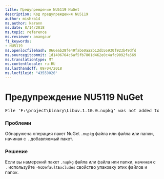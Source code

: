 ```yaml
---
title: Предупреждение NU5119 NuGet
description: Код предупреждения NU5119
author: mishra14
ms.author: karann
ms.date: 8/14/2018
ms.topic: reference
ms.reviewer: anangaur
f1_keywords:
- NU5119
ms.openlocfilehash: 066eab28fe49fab60aa2b12db56930f923b49dfd
ms.sourcegitcommit: 1d1406764c6af5fb7801d462e0c4afc9092fa569
ms.translationtype: MT
ms.contentlocale: ru-RU
ms.lasthandoff: 09/04/2018
ms.locfileid: "43550026"
---
```

# <a name="nuget-warning-nu5119"></a>Предупреждение NU5119 NuGet
<pre>File 'F:\project\binary\Libuv.1.10.0.nupkg' was not added to the package. Files and folders starting with '.' or ending with '.nupkg' are excluded by default. To include this file, use -NoDefaultExcludes from the commandline</pre>

### <a name="issue"></a>Проблеми

Обнаружена операция пакет NuGet `.nupkg` файла или файла или папки, начиная с `.` добавляемый пакет.


### <a name="solution"></a>Решение

Если вы намерений пакет `.nupkg` файла или файла или папки, начиная с `.` используйте `-NoDefaultExcludes` свойство упаковку этих файлов и папок.

